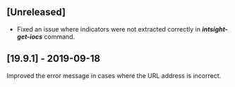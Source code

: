 ## [Unreleased]
- Fixed an issue where indicators were not extracted correctly in ***intsight-get-iocs*** command.

## [19.9.1] - 2019-09-18
Improved the error message in cases where the URL address is incorrect.

